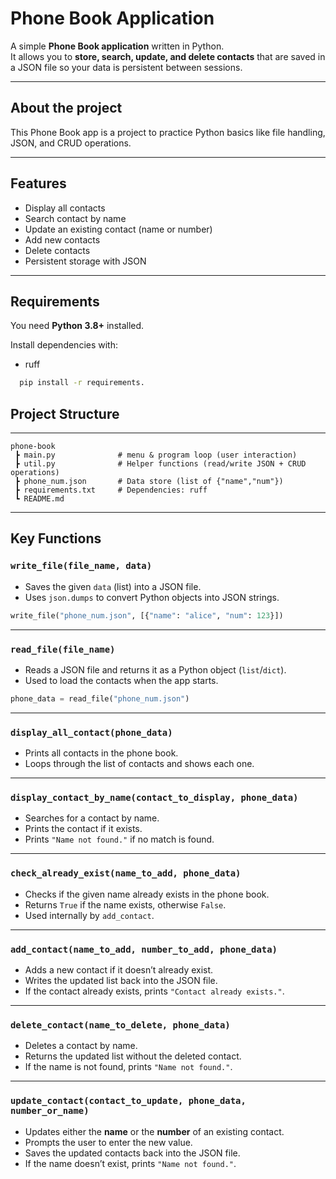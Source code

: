 # Phone Book Application

A simple **Phone Book application** written in Python.  
It allows you to **store, search, update, and delete contacts** that are saved in a JSON file so your data is persistent between sessions.

---

## About the project
This Phone Book app is a project to practice Python basics like file handling, JSON, and CRUD operations. 

--- 

## Features
- Display all contacts  
- Search contact by name  
- Update an existing contact (name or number)  
-  Add new contacts  
-  Delete contacts  
-  Persistent storage with JSON  

---

## Requirements

You need **Python 3.8+** installed.

Install dependencies with:

- ruff
```bash
  pip install -r requirements.
```
##  Project Structure

--- 

```text
phone-book
 ┣ main.py              # menu & program loop (user interaction)
 ┣ util.py              # Helper functions (read/write JSON + CRUD operations)
 ┣ phone_num.json       # Data store (list of {"name","num"})
 ┣ requirements.txt     # Dependencies: ruff
 ┗ README.md
```
---

## Key Functions

### `write_file(file_name, data)`
- Saves the given `data` (list) into a JSON file.  
- Uses `json.dumps` to convert Python objects into JSON strings.

```python
write_file("phone_num.json", [{"name": "alice", "num": 123}])
```
---
### `read_file(file_name)`
- Reads a JSON file and returns it as a Python object (`list`/`dict`).  
- Used to load the contacts when the app starts.

```python
phone_data = read_file("phone_num.json")
```
---
### `display_all_contact(phone_data)`
- Prints all contacts in the phone book.  
- Loops through the list of contacts and shows each one.
---
### `display_contact_by_name(contact_to_display, phone_data)`
- Searches for a contact by name.  
- Prints the contact if it exists.  
- Prints `"Name not found."` if no match is found.

---
### `check_already_exist(name_to_add, phone_data)`
- Checks if the given name already exists in the phone book.  
- Returns `True` if the name exists, otherwise `False`.  
- Used internally by `add_contact`.

---
### `add_contact(name_to_add, number_to_add, phone_data)`
- Adds a new contact if it doesn’t already exist.  
- Writes the updated list back into the JSON file.  
- If the contact already exists, prints `"Contact already exists."`.
---
### `delete_contact(name_to_delete, phone_data)`
- Deletes a contact by name.  
- Returns the updated list without the deleted contact.  
- If the name is not found, prints `"Name not found."`.
---
### `update_contact(contact_to_update, phone_data, number_or_name)`
- Updates either the **name** or the **number** of an existing contact.  
- Prompts the user to enter the new value.  
- Saves the updated contacts back into the JSON file.  
- If the name doesn’t exist, prints `"Name not found."`.
